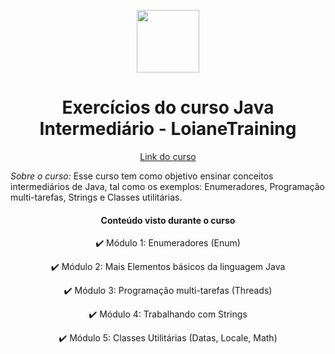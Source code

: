 <p align="center">
<img src="https://d33wubrfki0l68.cloudfront.net/3d218442b01b3bdbf82b739df4d07e450234bf9e/08a8f/assets/images/womakerscode-brand.png" height="100">
</p>
<h1 align="center">Exercícios do curso Java Intermediário - LoianeTraining</h1>
<p align="center">
<a href="https://loiane.training/curso/java-intermediario">Link do curso</a>
</p>

<p> <i>Sobre o curso: </i>
  Esse curso tem como objetivo ensinar conceitos intermediários de Java, tal como os exemplos: Enumeradores, Programação multi-tarefas, Strings e Classes utilitárias.
 </p>

<h4 align="center">Conteúdo visto durante o curso</h4>

<p align="center">
✔️ Módulo 1: Enumeradores (Enum)
</p>

<p align="center">
✔️ Módulo 2: Mais Elementos básicos da linguagem Java
</p>

<p align="center">
✔️ Módulo 3: Programação multi-tarefas (Threads)
</p>

<p align="center">
✔️ Módulo 4: Trabalhando com Strings
</p>

<p align="center">
✔️ Módulo 5: Classes Utilitárias (Datas, Locale, Math)
</p>
